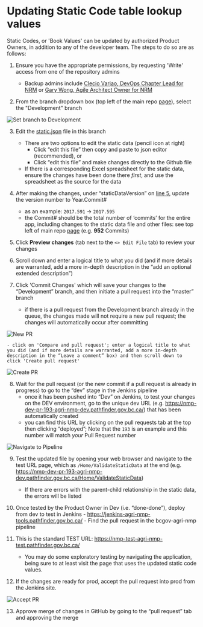 # Updating Static Code table lookup values

Static Codes, or 'Book Values' can be updated by authorized Product Owners, in addition to any of the developer team.  The steps to do so are as follows:

1. Ensure you have the appropriate permissions, by requesting 'Write' access from one of the repository admins
    - Backup admins include [Clecio Varjao, DevOps Chapter Lead for NRM](mailto:Clecio.Varjao@gov.bc.ca?subject=AGRI-NMP%20GitHub%20Access) or [Gary Wong, Agile Architect Owner for NRM](mailto:Gary.T.Wong@gov.bc.ca?subject=AGRI-NMP%20GitHub%20Access)

2. From the branch dropdown box (top left of the main repo [page](https://github.com/bcgov/agri-nmp)), select the "Development" branch

![Set branch to Development](https://gist.githubusercontent.com/garywong-bc/73db443ac647548ff26b2dded48e74f0/raw/b44732f79ac3f0bc28a33bcc0e6416c798686efe/agri-nmp.static-code.1.png)

3. Edit the [static.json](https://github.com/bcgov/agri-nmp/blob/Development/app/Server/src/SERVERAPI/Data/static.json)  file in this branch

    - There are two options to edit the static data (pencil icon at right)
        - Click “edit this file” then copy and paste to json editor (recommended), or
        - Click “edit this file” and make changes directly to the Github file
    - If there is a corresponding Excel spreadsheet for the static data, ensure the changes have been done there *first*, and use the spreadsheet as the source for the data

4. After making the changes, under “staticDataVersion” on [line 5](https://github.com/bcgov/agri-nmp/blob/Development/app/Server/src/SERVERAPI/Data/static.json#L5), update the version number to Year.Commit#

    - as an example: `2017.591` -> `2017.595`
    - the Commit# should be the total number of ‘commits’ for the entire app, including changes to the static data file and other files: see top left of main repo [page](https://github.com/bcgov/agri-nmp) (e.g. **952** Commits)

5. Click **Preview changes** (tab next to the `<> Edit File` tab) to review your changes
6. Scroll down and enter a logical title to what you did (and if more details are warranted, add a more in-depth description in the “add an optional extended description”)
7. Click 'Commit Changes' which will save your changes to the “Development” branch, and then initiate a pull request into the “master” branch
    - if there is a pull request from the Development branch already in the queue, the changes made will not require a new pull request; the changes will automatically occur after committing

![New PR](https://gist.githubusercontent.com/garywong-bc/73db443ac647548ff26b2dded48e74f0/raw/b44732f79ac3f0bc28a33bcc0e6416c798686efe/agri-nmp.static-code.2.png)

    - click on 'Compare and pull request'; enter a logical title to what you did (and if more details are warranted, add a more in-depth description in the “Leave a comment” box) and then scroll down to click 'Create pull request'

![Create PR](https://gist.githubusercontent.com/garywong-bc/73db443ac647548ff26b2dded48e74f0/raw/b44732f79ac3f0bc28a33bcc0e6416c798686efe/agri-nmp.static-code.5.png)

8. Wait for the pull request (or the new commit if a pull request is already in progress) to go to the “dev” stage in the Jenkins pipeline
    - once it has been pushed into “Dev” on Jenkins, to test your changes on the DEV environment, go to the unique dev URL (e.g. https://nmp-dev-pr-193-agri-nmp-dev.pathfinder.gov.bc.ca/) that has been automatically created
    - you can find this URL by clicking on the pull requests tab at the top then clicking “deployed”; Note that the `193` is an example and this number will match *your* Pull Request number

![Navigate to Pipeline](https://gist.githubusercontent.com/garywong-bc/73db443ac647548ff26b2dded48e74f0/raw/b44732f79ac3f0bc28a33bcc0e6416c798686efe/agri-nmp.static-code.3.png)

9. Test the updated file by opening your web browser and navigate to the test URL page, which as `/Home/ValidateStaticData` at the end (e.g. https://nmp-dev-pr-193-agri-nmp-dev.pathfinder.gov.bc.ca/Home/ValidateStaticData)

    - If there are errors with the parent-child relationship in the static data, the errors will be listed
10.	 Once tested by the Product Owner in Dev (i.e. “done-done”), deploy from dev to test in Jenkins 
    - https://jenkins-agri-nmp-tools.pathfinder.gov.bc.ca/
    - Find the pull request in the bcgov-agri-nmp pipeline
11.	This is the standard TEST URL: https://nmp-test-agri-nmp-test.pathfinder.gov.bc.ca/
    - You may do some exploratory testing by navigating the application, being sure to at least visit the page that uses the updated static code values. 
12. If the changes are ready for prod, accept the pull request into prod from the Jenkins site. 

![Accept PR](https://gist.githubusercontent.com/garywong-bc/73db443ac647548ff26b2dded48e74f0/raw/b44732f79ac3f0bc28a33bcc0e6416c798686efe/agri-nmp.static-code.4.png)

13. Approve merge of changes in GitHub by going to the “pull request” tab and approving the merge
